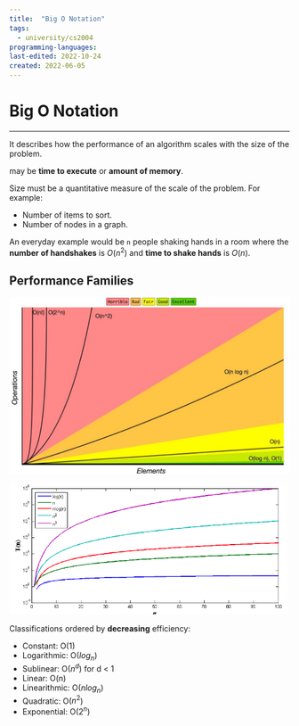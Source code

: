 ```yaml
---
title:  "Big O Notation"
tags:
  - university/cs2004
programming-languages:
last-edited: 2022-10-24
created: 2022-06-05
---
```

# Big O Notation
---
It describes how the performance of an algorithm scales with the size of the problem.

[](notes/private/work/compiler-optimisation.md#Performance|Performance) may be **time to execute** or **amount of memory**.

Size must be a quantitative measure of the scale of the problem. For example:
- Number of items to sort.
- Number of nodes in a graph.

An everyday example would be `n` people shaking hands in a room where the **number of handshakes** is $O(n^2)$ and **time to shake hands** is $O(n)$.

## Performance Families
![5067FFC5-4A77-4CF9-A02B-8E0619F149B9](notes/images/5067FFC5-4A77-4CF9-A02B-8E0619F149B9.jpeg)

![Screenshot 2022-10-24 at 17.15.36](notes/images/Screenshot%202022-10-24%20at%2017.15.36.png)

Classifications ordered by **decreasing** efficiency:
- Constant: O(1)
- Logarithmic: O($log_n$)
- Sublinear: O($n^d$) for d < 1
- Linear: O(n)
- Linearithmic: O($n log_n$)
- Quadratic: O($n^2$)
- Exponential: O($2^n$)
